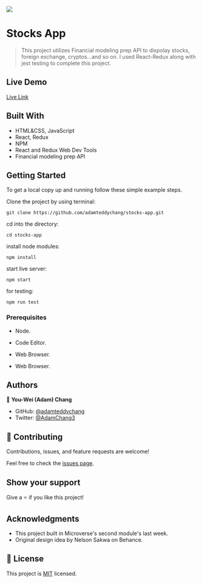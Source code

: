 ![](https://img.shields.io/badge/Microverse-blueviolet)

# Stocks App

> This project utilizes Financial modeling prep API to dispolay stocks, foreign exchange, cryptos...and so on. I used React-Redux along with jest testing to complete this project. 




## Live Demo

[Live Link](https://adamstocksapp.netlify.app/)

## Built With

- HTML&CSS, JavaScript
- React, Redux
- NPM
- React and Redux Web Dev Tools
- Financial modeling prep API

## Getting Started

To get a local copy up and running follow these simple example steps.

Clone the project by using terminal:

```
git clone https://github.com/adamteddychang/stocks-app.git
```

cd into the directory:

```
cd stocks-app
```

install node modules:

```
npm install
```

start live server:

```
npm start
```

for testing:

```
npm run test
```

### Prerequisites

- Node.
- Code Editor.
- Web Browser.

- Web Browser.

## Authors

👤 **You-Wei (Adam) Chang** 
- GitHub: [@adamteddychang](https://github.com/adamteddychang)
- Twitter: [@AdamChang3](https://twitter.com/AdamChang3) 



## 🤝 Contributing

Contributions, issues, and feature requests are welcome!

Feel free to check the [issues page](../../issues/).

## Show your support

Give a ⭐️ if you like this project!

## Acknowledgments

- This project built in Microverse's second module's last week.
- Original design idea by Nelson Sakwa on Behance.

## 📝 License

This project is [MIT](./MIT.md) licensed.
